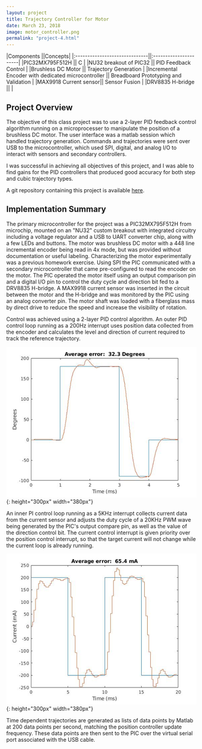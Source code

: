 ```yaml
---
layout: project
title: Trajectory Controller for Motor
date: March 23, 2018
image: motor_controller.png
permalink: "project-4.html"
---
```



|Components                     ||Concepts|
|:------------------------------||:----------------------|
|PIC32MX795F512H   || C                   |
|NU32 breakout of PIC32             || PID Feedback Control            |
|Brushless DC Motor       || Trajectory Generation   |
|Incremental Encoder with dedicated microcontroller     || Breadboard Prototyping and Validation    |
|MAX9918 Current sensor|| Sensor Fusion |
|DRV8835 H-bridge || |



<!--
Todo:
    Final video gif for intro
    Feedback control graphs in summary

-->


## Project Overview
The objective of this class project was to use a 2-layer PID feedback control algorithm running on a microprocesser to manipulate the position of a brushless DC motor. The user interface was a matlab session which handled trajectory generation. Commands and trajectories were sent over USB to the microcontroller, which used SPI, digital, and analog I/O to interact with sensors and secondary controllers.

I was successful in achieving all objectives of this project, and I was able to find gains for the PID controllers that produced good accuracy for both step and cubic trajectory types.


A git repository containing this project is available [here](https://github.com/idtx314/PID-Motor-Control).

## Implementation Summary
The primary microcontroller for the project was a PIC32MX795F512H from microchip, mounted on an "NU32" custom breakout with integrated circuitry including a voltage regulator and a USB to UART converter chip, along with a few LEDs and buttons. The motor was brushless DC motor with a 448 line incremental encoder being read in 4x mode, but was provided without documentation or useful labeling. Characterizing the motor experimentally was a previous homework exercise. Using SPI the PIC communicated with a secondary microcontroller that came pre-configured to read the encoder on the motor. The PIC operated the motor itself using an output comparison pin and a digital I/O pin to control the duty cycle and direction bit fed to a DRV8835 H-bridge. A MAX9918 current sensor was inserted in the circuit between the motor and the H-bridge and was monitored by the PIC using an analog converter pin. The motor shaft was loaded with a fiberglass mass by direct drive to reduce the speed and increase the visibility of rotation.

Control was achieved using a 2-layer PID control algorithm. An outer PID control loop running as a 200Hz interrupt uses position data collected from the encoder and calculates the level and direction of current required to track the reference trajectory. 

![Position Control](../public/images/position_control.jpg){: height="300px" width="380px"}

An inner PI control loop running as a 5KHz interrupt collects current data from the current sensor and adjusts the duty cycle of a 20KHz PWM wave being generated by the PIC's output compare pin, as well as the value of the direction control bit. 
The current control interrupt is given priority over the position control interrupt, so that the target current will not change while the current loop is already running.

![Display Mode](../public/images/current_control.jpg){: height="300px" width="380px"}

Time dependent trajectories are generated as lists of data points by Matlab at 200 data points per second, matching the position controller update frequency. These data points are then sent to the PIC over the virtual serial port associated with the USB cable.

<!-- 
![Display Mode](../public/images/visualization.png){: height="170px" width="300px"}
    -->
